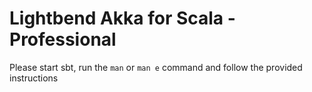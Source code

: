 # Lightbend Akka for Scala - Professional

Please start sbt, run the `man` or `man e` command and follow the provided instructions
